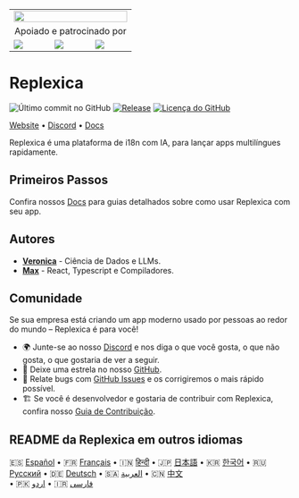 <table width="100%">
    <tr>
        <td colspan="3">
            <a href="https://replexica.com">
                <img src="/content/banner.dark.png" width="100%" />
            </a>
        </td>
    </tr>
    <tr>
        <td colspan="3" align="center">
            Apoiado e patrocinado por
        </td>
    </tr>
    <tr>
        <td width="33%">
            <a target="_blank" href="https://www.warp.dev/?utm_source=github&utm_medium=referral&utm_campaign=replexica_20240626">
                <img src="/content/warp.dark.png" />
            </a>
        </td>
        <td width="33%">
            <a target="_blank" href="https://www.esade.edu/en/learning-innovation/rambla/eworks">
                <img src="/content/eworks.dark.png" />
            </a>
        </td>
        <td width="33%">
            <a target="_blank" href="https://foundershub.startups.microsoft.com">
                <img src="/content/ms-f-hub.dark.png" />
            </a>
        </td>
    </tr>
</table>

# Replexica

![Último commit no GitHub](https://img.shields.io/github/last-commit/replexica/replexica)
[![Release](https://github.com/replexica/replexica/actions/workflows/release.yml/badge.svg)](https://github.com/replexica/replexica/actions/workflows/release.yml)
[![Licença do GitHub](https://img.shields.io/github/license/replexica/replexica)](https://github.com/replexica/replexica/blob/main/LICENSE.md)

[Website](https://replexica.com) •
[Discord](https://replexica.com/go/discord) •
[Docs](https://replexica.com/go/docs)

Replexica é uma plataforma de i18n com IA, para lançar apps multilíngues rapidamente.

## Primeiros Passos

Confira nossos [Docs](https://replexica.com/go/docs) para guias detalhados sobre como usar Replexica com seu app.

## Autores

* **[Veronica](https://github.com/vrcprl)** - Ciência de Dados e LLMs.
* **[Max](https://github.com/maxprilutskiy)** - React, Typescript e Compiladores.

## Comunidade

Se sua empresa está criando um app moderno usado por pessoas ao redor do mundo – Replexica é para você!

* 🌍 Junte-se ao nosso [Discord](https://discord.gg/GeK6AuSqzw) e nos diga o que você gosta, o que não gosta, o que gostaria de ver a seguir.
* 🌟 Deixe uma estrela no nosso [GitHub](https://github.com/replexica/replexica).
* 🐞 Relate bugs com [GitHub Issues](https://github.com/replexica/replexica/issues) e os corrigiremos o mais rápido possível.
* 🏗️ Se você é desenvolvedor e gostaria de contribuir com Replexica, confira nosso [Guia de Contribuição](./CONTRIBUTING.md).

## README da Replexica em outros idiomas

🇪🇸 [Español](/readme/es.md) •
🇫🇷 [Français](/readme/fr.md) •
🇮🇳 [हिन्दी](/readme/hi.md) •
🇯🇵 [日本語](/readme/ja.md) •
🇰🇷 [한국어](/readme/ko.md) •
🇷🇺 [Русский](/readme/ru.md) •
🇩🇪 [Deutsch](/readme/de.md) •
🇸🇦 [العربية](/readme/ar.md) •
🇨🇳 [中文](/readme/zh.md)<br> •
🇵🇰 [اردو](/readme/ur.md) •
🇮🇷 [فارسی](/readme/fa.md)